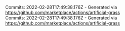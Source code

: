 Commits: 2022-02-28T17:49:38.176Z - Generated via https://github.com/marketplace/actions/artificial-grass
<br>
Commits: 2022-02-28T17:49:38.176Z - Generated via https://github.com/marketplace/actions/artificial-grass
<br>
